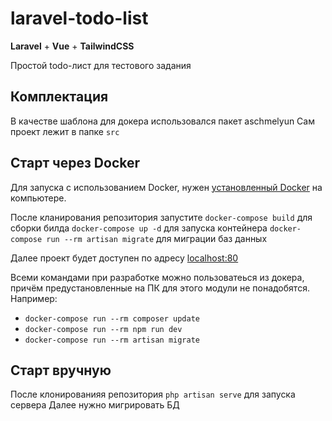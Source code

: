 # laravel-todo-list

**Laravel** + **Vue** + **TailwindCSS**

Простой todo-лист для тестового задания

## Комплектация
В качестве шаблона для докера использовался пакет aschmelyun
Сам проект лежит в папке `src`

## Старт через Docker
Для запуска с использованием Docker, нужен [установленный Docker](https://docs.docker.com/docker-for-windows/install/) на компьютере.

После кланирования репозитория запустите
`docker-compose build` для сборки билда
`docker-compose up -d` для запуска контейнера
`docker-compose run --rm artisan migrate` для миграции баз данных

Далее проект будет доступен по адресу [localhost:80](http://localhost:80)

Всеми командами при разработке можно пользоватеься из докера, причём предустановленные на ПК для этого модули не понадобятся. Например:
- `docker-compose run --rm composer update`
- `docker-compose run --rm npm run dev`
- `docker-compose run --rm artisan migrate` 

## Старт вручную
После клонированияя репозитория
`php artisan serve` для запуска сервера
Далее нужно мигрировать БД